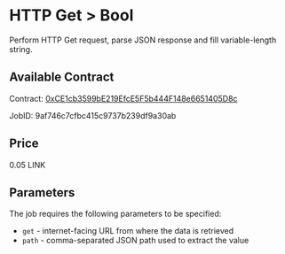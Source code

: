 # HTTP Get > Bool

Perform HTTP Get request, parse JSON response and fill variable-length string.

## Available Contract
  
Contract: [0xCE1cb3599bE219EfcE5F5b444F148e6651405D8c](https://goerli.etherscan.io/address/0xCE1cb3599bE219EfcE5F5b444F148e6651405D8c)

JobID: 9af746c7cfbc415c9737b239df9a30ab

## Price

0.05 LINK

## Parameters

The job requires the following parameters to be specified:

* `get` - internet-facing URL from where the data is retrieved
* `path` - comma-separated JSON path used to extract the value
